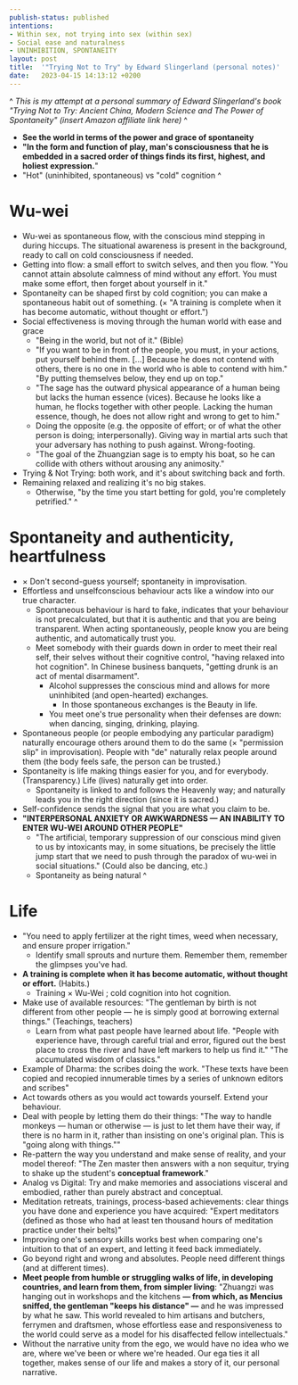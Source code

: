 ```yaml
---
publish-status: published
intentions:
- Within sex, not trying into sex (within sex)
- Social ease and naturalness 
- UNINHIBITION, SPONTANEITY
layout: post
title:  '"Trying Not to Try" by Edward Slingerland (personal notes)'
date:   2023-04-15 14:13:12 +0200
---
```

^
_This is my attempt at a personal summary of Edward Slingerland's book "Trying Not to Try: Ancient China, Modern Science and The Power of Spontaneity" (insert Amazon affiliate link here)_
^
* **See the world in terms of the power and grace of spontaneity**
* **"In the form and function of play, man's consciousness that he is embedded in a sacred order of things finds its first, highest, and holiest expression.**"
* "Hot" (uninhibited, spontaneous) vs "cold" cognition
^
# Wu-wei
* Wu-wei as spontaneous flow, with the conscious mind stepping in during hiccups. The situational awareness is present in the background, ready to call on cold consciousness if needed.
* Getting into flow: a small effort to switch selves, and then you flow. "You cannot attain absolute calmness of mind without any effort. You must make some effort, then forget about yourself in it."
* Spontaneity can be shaped first by cold cognition; you can make a spontaneous habit out of something. (× "A training is complete when it has become automatic, without thought or effort.")
* Social effectiveness is moving through the human world with ease and grace
	* <a name="^in-the-world-not-of-it"></a>"Being in the world, but not of it." (Bible)
	* "If you want to be in front of the people, you must, in your actions, put yourself behind them. [...] Because he does not contend with others, there is no one in the world who is able to contend with him." "By putting themselves below, they end up on top."
	* "The sage has the outward physical appearance of a human being but lacks the human essence (vices). Because he looks like a human, he flocks together with other people. Lacking the human essence, though, he does not allow right and wrong to get to him."
	* Doing the opposite (e.g. the opposite of effort; or of what the other person is doing; interpersonally). Giving way in martial arts such that your adversary has nothing to push against. Wrong-footing.
	* "The goal of the Zhuangzian sage is to empty his boat, so he can collide with others without arousing any animosity."
* Trying & Not Trying: both work, and it's about switching back and forth.
* Remaining relaxed and realizing it's no big stakes. 
	* Otherwise, "by the time you start betting for gold, you're completely petrified."
^
# Spontaneity and authenticity, heartfulness
* × Don't second-guess yourself; spontaneity in improvisation.
* Effortless and unselfconscious behaviour acts like a window into our true character.
	* Spontaneous behaviour is hard to fake, indicates that your behaviour is not precalculated, but that it is authentic and that you are being transparent. When acting spontaneously, people know you are being authentic, and automatically trust you.
	* Meet somebody with their guards down in order to meet their real self, their selves without their cognitive control, "having relaxed into hot cognition". In Chinese business banquets, "getting drunk is an act of mental disarmament".
		* Alcohol suppresses the conscious mind and allows for more uninhibited (and open-hearted) exchanges.
			* In those spontaneous exchanges is the Beauty in life.
		* You meet one's true personality when their defenses are down: when dancing, singing, drinking, playing.
* Spontaneous people (or people embodying any particular paradigm) naturally encourage others around them to do the same (× "permission slip" in improvisation). People with "de" naturally relax people around them (the body feels safe, the person can be trusted.)
* Spontaneity is life making things easier for you, and for everybody. (Transparency.) Life (lives) naturally get into order.
	* Spontaneity is linked to and follows the Heavenly way; and naturally leads you in the right direction (since it is sacred.)
* Self-confidence sends the signal that you are what you claim to be.
* **"INTERPERSONAL ANXIETY OR AWKWARDNESS — AN INABILITY TO ENTER WU-WEI AROUND OTHER PEOPLE"**
	* "The artificial, temporary suppression of our conscious mind given to us by intoxicants may, in some situations, be precisely the little jump start that we need to push through the paradox of wu-wei in social situations." (Could also be dancing, etc.)
	* Spontaneity as being natural
^
# Life
* "You need to apply fertilizer at the right times, weed when necessary, and ensure proper irrigation."
	* Identify small sprouts and nurture them. Remember them, remember the glimpses you've had.
* **A training is complete when it has become automatic, without thought or effort.** (Habits.)
	* Training × Wu-Wei ; cold cognition into hot cognition.
* Make use of available resources: "The gentleman by birth is not different from other people — he is simply good at borrowing external things." (Teachings, teachers)
	* Learn from what past people have learned about life. "People with experience have, through careful trial and error, figured out the best place to cross the river and have left markers to help us find it." "The accumulated wisdom of classics."
* Example of Dharma: the scribes doing the work. "These texts have been copied and recopied innumerable times by a series of unknown editors and scribes"
* Act towards others as you would act towards yourself. Extend your behaviour.
* Deal with people by letting them do their things: "The way to handle monkeys — human or otherwise — is just to let them have their way, if there is no harm in it, rather than insisting on one's original plan. This is "going along with things.""
* Re-pattern the way you understand and make sense of reality, and your model thereof: "The Zen master then answers with a non sequitur, trying to shake up the student's **conceptual framework**."
* Analog vs Digital: Try and make memories and associations visceral and embodied, rather than purely abstract and conceptual.
* Meditation retreats, trainings, process-based achievements: clear things you have done and experience you have acquired: "Expert meditators (defined as those who had at least ten thousand hours of meditation practice under their belts)"
* Improving one's sensory skills works best when comparing one's intuition to that of an expert, and letting it feed back immediately.
* Go beyond right and wrong and absolutes. People need different things (and at different times).
* **Meet people from humble or struggling walks of life, in developing countries, and learn from them, from simpler living**: "Zhuangzi was hanging out in workshops and the kitchens **— from which, as Mencius sniffed, the gentleman "keeps his distance" —** and he was impressed by what he saw. This world revealed to him artisans and butchers, ferrymen and draftsmen, whose effortless ease and responsiveness to the world could serve as a model for his disaffected fellow intellectuals."
* Without the narrative unity from the ego, we would have no idea who we are, where we've been or where we're headed. Our ega ties it all together, makes sense of our life and makes a story of it, our personal narrative.